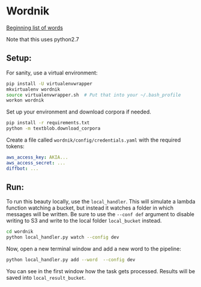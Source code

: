 # Wordnik

[Beginning list of words](https://docs.google.com/spreadsheets/d/16B0JcXGeL_5I8eBjgwGH2AgjTsDqtNbM63CduiMT0xY/edit?ts=56410abb#gid=0)

Note that this uses python2.7

## Setup:

For sanity, use a virtual environment:

```sh
pip install -U virtualenvwrapper
mkvirtualenv wordnik
source virtualenvwrapper.sh  # Put that into your ~/.bash_profile
workon wordnik
```

Set up your environment and download corpora if needed.

```sh
pip install -r requirements.txt
python -m textblob.download_corpora
```

Create a file called `wordnik/config/credentials.yaml` with the required tokens:

```yaml
aws_access_key: AKIA...
aws_access_secret: ...
diffbot: ...
```

## Run:

To run this beauty locally, use the `local_handler`. This will simulate a lambda function watching a bucket, but instead it watches a folder in which messages will be written. Be sure to use the `--conf def` argument to disable writing to S3 and write to the local folder `local_bucket` instead.

```sh
cd wordnik
python local_handler.py watch --config dev
```

Now, open a new terminal window and add a new word to the pipeline:

```sh
python local_handler.py add --word  --config dev
```

You can see in the first window how the task gets processed. Results will be saved into `local_result_bucket`.
